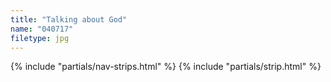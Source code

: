 ```yaml
---
title: "Talking about God"
name: "040717"
filetype: jpg
---
```


{% include "partials/nav-strips.html" %}
{% include "partials/strip.html" %}
